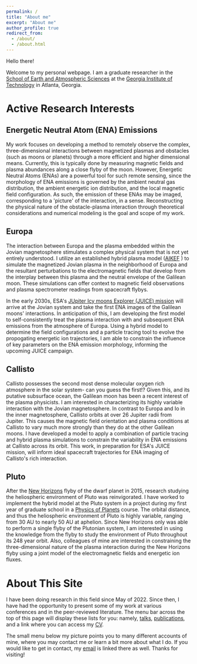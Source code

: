```yaml
---
permalink: /
title: "About me"
excerpt: "About me"
author_profile: true
redirect_from: 
  - /about/
  - /about.html
---
```



Hello there!

Welcome to my personal webpage. I am a graduate researcher in the [School of Earth and Atmospheric Sciences](https://eas.gatech.edu/) at the [Georgia Institute of Technology](https://gatech.edu/) in Atlanta, Georgia. 



Active Research Interests
======
## Energetic Neutral Atom (ENA) Emissions
My work focuses on developing a method to remotely observe the complex, three-dimensional interactions between magnetized plasmas and obstacles (such as moons or planets) through a more efficient and higher dimensional means. Currently, this is typically done by measuring magnetic fields and plasma abundances along a close flyby of the moon. However, Energetic Neutral Atoms (ENAs) are a powerful tool for such remote sensing, since the morphology of ENA emissions is governed by the ambient neutral gas distribution, the ambient energetic ion distribution, and the local magnetic field configuration. As such, the emission of these ENAs may be imaged, corresponding to a 'picture' of the interaction, in a sense. Reconstructing the physical nature of the obstacle-plasma interaction through theoretical considerations and numerical modeling is the goal and scope of my work.


## Europa
The interaction between Europa and the plasma embedded within the Jovian magnetosphere stimulates a complex physical system that is not yet entirely understood. I utilize an established hybrid plasma model ([AIKEF](https://doi.org/10.1016/j.cpc.2010.12.033) ) to simulate the magnetized Jovian plasma in the neighborhood of Europa and the resultant perturbations to the electromagnetic fields that develop from the interplay between this plasma and the neutral envelope of the Galilean moon. These simulations can offer context to magnetic field observations and plasma spectrometer readings from spacecraft flybys.

In the early 2030s, ESA's [JUpiter Icy moons Explorer (JUICE) mission](https://www.esa.int/Science_Exploration/Space_Science/Juice) will arrive at the Jovian system and take the first ENA images of the Galilean moons' interactions. In anticipation of this, I am developing the first model to self-consistently treat the plasma interaction with and subsequent ENA emissions from the atmosphere of Europa. Using a hybrid model to determine the field configurations and a particle tracing tool to evolve the propogating energetic ion trajectories, I am able to constrain the influence of key parameters on the ENA emission morphology, informing the upcoming JUICE campaign. 




## Callisto
Callisto possesses the second most dense molecular oxygen rich atmosphere in the solar system- can you guess the first!? Given this, and its putative subsurface ocean, the Galilean moon has been a recent interest of the plasma physicists. I am interested in characterizing its highly variable interaction with the Jovian magnetosphere. In contrast to Europa and Io in the inner magnetosphere, Callisto orbits at over 26 Jupiter radii from Jupiter. This causes the magnetic field orientation and plasma conditions at Callisto to vary much more strongly than they do at the other Galilean moons. I have developed a model to apply a combination of particle tracing and hybrid plasma simulations to constrain the variability in ENA emissions at Callisto across its orbit. This work, in preparation for ESA's JUICE mission, will inform ideal spacecraft trajectories for ENA imaging of Callisto's rich interaction. 



## Pluto
After the [New Horizons](https://www.nasa.gov/mission_pages/newhorizons/main/index.html) flyby of the dwarf planet in 2015, research studying the heliospheric environment of Pluto was reinvigorated. I have worked to implement the hybrid model at the Pluto system in a project during my first year of graduate school in a [Physics of Planets](https://eas.gatech.edu/courses/eas-6370) course. The orbital distance, and thus the heliospheric environment of Pluto is highly variable, ranging from 30 AU to nearly 50 AU at aphelion. Since New Horizons only was able to perform a single flyby of the Plutonian system, I am interested in using the knowledge from the flyby to study the environment of Pluto throughout its 248 year orbit. Also, colleagues of mine are interested in constraining the three-dimensional nature of the plasma interaction during the New Horizons flyby using a joint model of the electromagnetic fields and energetic ion fluxes.




About This Site
======
I have been doing research in this field since May of 2022. Since then, I have had the opportunity to present some of my work at various conferences and in the peer-reviewed literature. The menu bar across the top of this page will display these lists for you: namely, [talks](https://mike-haynes2.github.io/presentations/), [publications](https://mike-haynes2.github.io/publications/), and a link where you can access my [CV](https://mike-haynes2.github.io/cv/).

The small menu below my picture points you to many different accounts of mine, where you may contact me or learn a bit more about what I do. If you would like to get in contact, my [email](mailto:mhaynes@eas.gatech.edu) is linked there as well. Thanks for visiting!